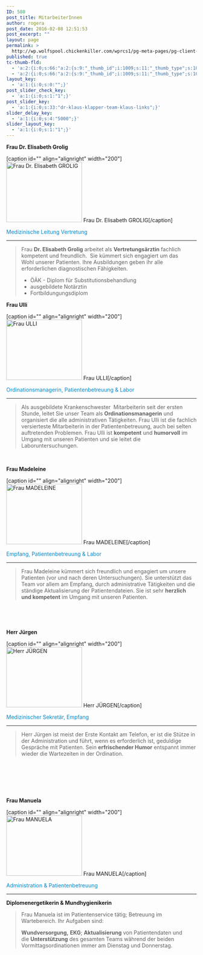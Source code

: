 ```yaml
---
ID: 580
post_title: MitarbeiterInnen
author: rogera
post_date: 2016-02-08 12:51:53
post_excerpt: ""
layout: page
permalink: >
  http://wp.wolfspool.chickenkiller.com/wprcs1/pg-meta-pages/pg-client-pages-rmz/home/mitarbeiter/
published: true
tc-thumb-fld:
  - 'a:2:{i:0;s:66:"a:2:{s:9:"_thumb_id";i:1009;s:11:"_thumb_type";s:10:"attachment";}";i:1;s:66:"a:2:{s:9:"_thumb_id";i:1009;s:11:"_thumb_type";s:10:"attachment";}";}'
  - 'a:2:{i:0;s:66:"a:2:{s:9:"_thumb_id";i:1009;s:11:"_thumb_type";s:10:"attachment";}";i:1;s:66:"a:2:{s:9:"_thumb_id";i:1009;s:11:"_thumb_type";s:10:"attachment";}";}'
layout_key:
  - 'a:1:{i:0;s:0:"";}'
post_slider_check_key:
  - 'a:1:{i:0;s:1:"1";}'
post_slider_key:
  - 'a:1:{i:0;s:33:"dr-klaus-klapper-team-klaus-links";}'
slider_delay_key:
  - 'a:1:{i:0;s:4:"5000";}'
slider_layout_key:
  - 'a:1:{i:0;s:1:"1";}'
---
```

<b>Frau Dr. Elisabeth Grolig</b>

[caption id="" align="alignright" width="200"]<img class="ngg-singlepic ngg-right" src="http://wp.wolfspool.chickenkiller.com/wpasecms/wp-content/uploads/2016/03/Neue-Ärztin-1_2k-150x150.jpg" alt="Frau Dr. Elisabeth GROLIG" width="200" height="160" /> Frau Dr. Elisabeth GROLIG[/caption]

<span style="color: #0088cc;">Medizinische Leitung Vertretung</span>

<hr />

<blockquote>Frau <strong>Dr. Elisabeth Grolig</strong> arbeitet als <strong>Vertretungsärztin</strong> fachlich kompetent und freundlich.  Sie kümmert sich engagiert um das Wohl unserer Patienten. Ihre Ausbildungen geben ihr alle erforderlichen diagnostischen Fähigkeiten.
<ul>
    <li>ÖÄK - Diplom für Substitutionsbehandlung</li>
    <li>ausgebildete Notärztin</li>
    <li>Fortbildungungsdiplom</li>
</ul>
</blockquote>

<b>Frau Ulli</b>

[caption id="" align="alignright" width="200"]<img class="ngg-singlepic ngg-right" src="http://rmz-meidling.net/wp-content/gallery/dr-klapper_team/ulli.jpg" alt="Frau ULLI" width="200" height="160" /> Frau ULLI[/caption]

<span style="color: #0088cc;">Ordinationsmanagerin, Patientenbetreuung &amp; Labor</span>

<hr />

<blockquote>Als ausgebildete Krankenschwester  Mitarbeiterin seit der ersten Stunde, leitet Sie unser Team als <strong>Ordinationsmanagerin</strong> und organisiert die alle administrativen Tätigkeiten. Frau Ulli ist die fachlich versierteste Mitarbeiterin in der Patientenbetreuung, auch bei selten auftretenden Problemen. Frau Ulli ist <strong>kompetent</strong> und <strong>humorvoll</strong> im Umgang mit unseren Patienten und sie leitet die Laboruntersuchungen.</blockquote>

&nbsp;

<b>Frau Madeleine</b>

[caption id="" align="alignright" width="200"]<img class="ngg-singlepic ngg-none" src="http://rmz-meidling.net/wp-content/gallery/dr-klapper_team/madeleine.jpg" alt="Frau MADELEINE" width="200" height="160" /> Frau MADELEINE[/caption]

<span style="color: #0088cc;">Empfang, Patientenbetreuung &amp; Labor</span>

<hr />

<blockquote>Frau Madeleine kümmert sich freundlich und engagiert um unsere Patienten (vor und nach deren Untersuchungen). Sie unterstützt das Team vor allem am Empfang, durch administrative Tätigkeiten und die ständige Aktualisierung der Patientendateien. Sie ist sehr <strong>herzlich und kompetent</strong> im Umgang mit unseren Patienten.</blockquote>

&nbsp;

&nbsp;

<strong>Herr Jürgen</strong>

[caption id="" align="alignright" width="200"]<img class="ngg-singlepic ngg-none" src="http://rmz-meidling.net/wp-content/gallery/dr-klapper/thumbs/thumbs_Juergen_home1-e1455420471275.jpg" alt="Herr JÜRGEN" width="200" height="160" /> Herr JÜRGEN[/caption]

<p style="text-align: left;"><span style="color: #0088cc;"> Medizinischer Sekretär, Empfang</span></p>

<hr />

<blockquote>Herr Jürgen ist meist der Erste Kontakt am Telefon, er ist die Stütze in der Administration und führt, wenn es erforderlich ist, geduldige Gespräche mit Patienten. Sein <strong>erfrischender Humor</strong> entspannt immer wieder die Wartezeiten in der Ordination.</blockquote>

&nbsp;

&nbsp;

&nbsp;

<b>Frau Manuela</b>

[caption id="" align="alignright" width="200"]<img class="ngg-singlepic ngg-none" src="http://rmz-meidling.net/wp-content/gallery/dr-klapper_team/manuela.jpg" alt="Frau MANUELA" width="200" height="160" /> Frau MANUELA[/caption]

<span style="color: #0088cc;">Administration &amp; Patientenbetreuung</span>

<hr />

<strong>Diplomenergetikerin &amp; Mundhygienikerin</strong>

<blockquote>Frau Manuela ist im Patientenservice tätig; Betreuung im Wartebereich. Ihr Aufgaben sind:

<strong>Wundversorgung,</strong> <strong>EKG</strong>; <strong>Aktualisierung</strong> von Patientendaten und die <strong>Unterstützung</strong> des gesamten Teams während der beiden Vormittagsordinationen immer am Dienstag und Donnerstag.</blockquote>